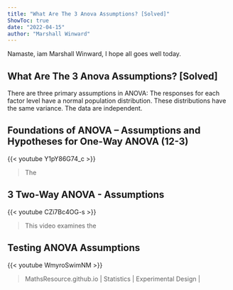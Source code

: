 ```yaml
---
title: "What Are The 3 Anova Assumptions? [Solved]"
ShowToc: true 
date: "2022-04-15"
author: "Marshall Winward" 
---
```


Namaste, iam Marshall Winward, I hope all goes well today.
## What Are The 3 Anova Assumptions? [Solved]
 There are three primary assumptions in ANOVA: The responses for each factor level have a normal population distribution. These distributions have the same variance. The data are independent.

## Foundations of ANOVA – Assumptions and Hypotheses for One-Way ANOVA (12-3)
{{< youtube Y1pY86G74_c >}}
>The 

## 3 Two-Way ANOVA - Assumptions
{{< youtube CZi7Bc4OG-s >}}
>This video examines the 

## Testing ANOVA Assumptions
{{< youtube WmyroSwimNM >}}
>MathsResource.github.io | Statistics | Experimental Design | 

